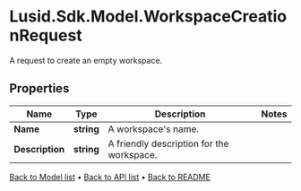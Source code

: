 # Lusid.Sdk.Model.WorkspaceCreationRequest
A request to create an empty workspace.

## Properties

Name | Type | Description | Notes
------------ | ------------- | ------------- | -------------
**Name** | **string** | A workspace&#39;s name. | 
**Description** | **string** | A friendly description for the workspace. | 

[Back to Model list](../README.md#documentation-for-models) &#8226; [Back to API list](../README.md#documentation-for-api-endpoints) &#8226; [Back to README](../README.md)

